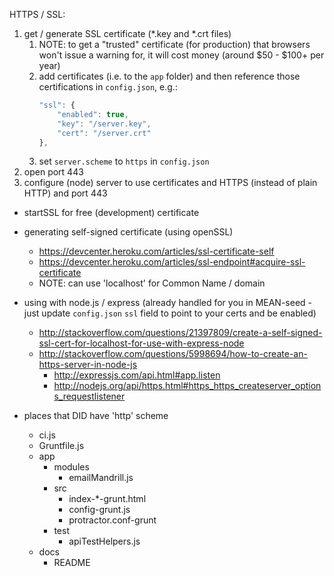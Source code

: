 HTTPS / SSL:

1. get / generate SSL certificate (*.key and *.crt files)
	1. NOTE: to get a "trusted" certificate (for production) that browsers won't issue a warning for, it will cost money (around $50 - $100+ per year)
	2. add certificates (i.e. to the `app` folder) and then reference those certifications in `config.json`, e.g.:
		```js
		"ssl": {
			"enabled": true,
			"key": "/server.key",
			"cert": "/server.crt"
		},
		```
	3. set `server.scheme` to `https` in `config.json`
2. open port 443
3. configure (node) server to use certificates and HTTPS (instead of plain HTTP) and port 443

- startSSL for free (development) certificate

- generating self-signed certificate (using openSSL)
	- https://devcenter.heroku.com/articles/ssl-certificate-self
	- https://devcenter.heroku.com/articles/ssl-endpoint#acquire-ssl-certificate
	- NOTE: can use 'localhost' for Common Name / domain
	
- using with node.js / express (already handled for you in MEAN-seed - just update `config.json` `ssl` field to point to your certs and be enabled)
	- http://stackoverflow.com/questions/21397809/create-a-self-signed-ssl-cert-for-localhost-for-use-with-express-node
	- http://stackoverflow.com/questions/5998694/how-to-create-an-https-server-in-node-js
		- http://expressjs.com/api.html#app.listen
		- http://nodejs.org/api/https.html#https_https_createserver_options_requestlistener
		
		
- places that DID have 'http' scheme
	- ci.js
	- Gruntfile.js
	- app
		- modules
			- emailMandrill.js
		- src
			- index-*-grunt.html
			- config-grunt.js
			- protractor.conf-grunt
		- test
			- apiTestHelpers.js
	- docs
		- README
		